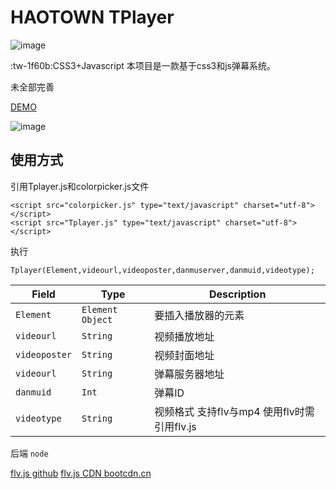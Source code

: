 # HAOTOWN TPlayer
![image](https://ooo.0o0.ooo/2016/12/16/585359df46d72.png)


:tw-1f60b:CSS3+Javascript 本项目是一款基于css3和js弹幕系统。


未全部完善 


[DEMO](https://haocity.github.io/Tplayer/ "DEMO")


![image](https://ooo.0o0.ooo/2016/12/20/5858df24293f5.png)


## 使用方式
引用Tplayer.js和colorpicker.js文件
```
<script src="colorpicker.js" type="text/javascript" charset="utf-8"></script>
<script src="Tplayer.js" type="text/javascript" charset="utf-8"></script>
```
执行
```
Tplayer(Element,videourl,videoposter,danmuserver,danmuid,videotype);
```

| Field              | Type                  | Description                              |
| ------------------ | --------------------- | ---------------------------------------- |
| `Element`          | `Element Object`      | 要插入播放器的元素                       |
| `videourl`         | `String`              | 视频播放地址                             |
| `videoposter`      | `String`              | 视频封面地址                             |
| `videourl`         | `String`              | 弹幕服务器地址                           |
| `danmuid`          | `Int`              	 | 弹幕ID                                   |
| `videotype`        | `String`              | 视频格式 支持flv与mp4 使用flv时需引用flv.js |


后端 `node`

[flv.js github](https://github.com/Bilibili/flv.js/)
[flv.js CDN bootcdn.cn](http://www.bootcdn.cn/flv.js/)
